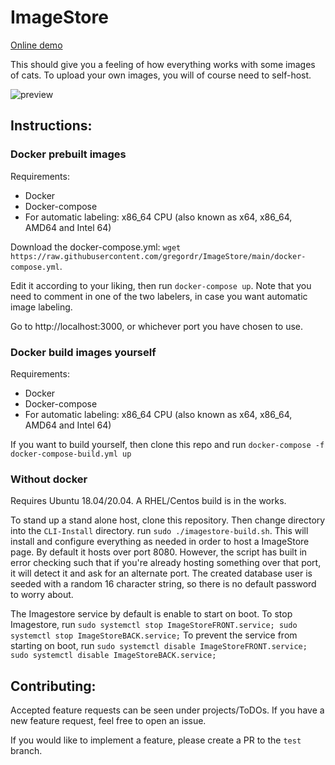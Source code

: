 # ImageStore

[Online demo](https://gregordr.github.io/ImageStore/)

This should give you a feeling of how everything works with some images of cats. To upload your own images, you will of course need to self-host.

![preview](https://imgur.com/0yZQ7c7.jpg)

## Instructions:

### Docker prebuilt images

Requirements:

 - Docker
 - Docker-compose
 - For automatic labeling: x86_64 CPU (also known as x64, x86_64, AMD64 and Intel 64)

Download the docker-compose.yml: ```wget https://raw.githubusercontent.com/gregordr/ImageStore/main/docker-compose.yml```.

Edit it according to your liking, then run ```docker-compose up```. Note that you need to comment in one of the two labelers, in case you want automatic image labeling.

Go to http://localhost:3000, or whichever port you have chosen to use.

### Docker build images yourself

Requirements:
 - Docker
 - Docker-compose
 - For automatic labeling: x86_64 CPU (also known as x64, x86_64, AMD64 and Intel 64)

If you want to build yourself, then clone this repo and run ```docker-compose -f docker-compose-build.yml up```

### Without docker
Requires Ubuntu 18.04/20.04. A RHEL/Centos build is in the works.

To stand up a stand alone host, clone this repository. Then change directory into the ```CLI-Install``` directory. 
run ```sudo ./imagestore-build.sh```. This will install and configure everything as needed in order to host a ImageStore page. 
By default it hosts over port 8080. However, the script has built in error checking such that if you're already hosting something over that port, 
it will detect it and ask for an alternate port. The created database user is seeded with a random 16 character string, so there 
is no default password to worry about. 

The Imagestore service by default is enable to start on boot. To stop Imagestore, run ```sudo systemctl stop ImageStoreFRONT.service; sudo systemctl stop ImageStoreBACK.service;```
To prevent the service from starting on boot, run ```sudo systemctl disable ImageStoreFRONT.service; sudo systemctl disable ImageStoreBACK.service;```

## Contributing:

Accepted feature requests can be seen under projects/ToDOs. If you have a new feature request, feel free to open an issue.

If you would like to implement a feature, please create a PR to the ```test``` branch.
